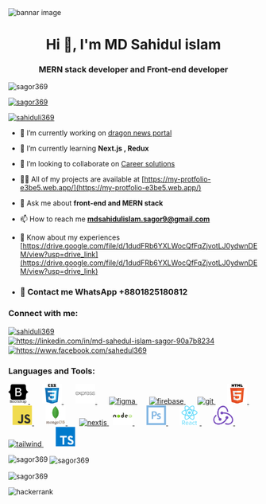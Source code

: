 
<img weidth="800" height="400" src="https://i.ibb.co/vv93BzW/github.png" alt="bannar image " />

<h1 align="center">Hi 👋, I'm MD Sahidul islam</h1>
<h3 align="center">MERN stack developer and Front-end developer</h3>

<p align="left" > <img src="https://komarev.com/ghpvc/?username=sagor369&label=Profile%20views&color=0e75b6&style=flat" alt="sagor369" /> </p>

<p align="left"> <a href="https://github.com/ryo-ma/github-profile-trophy"><img src="https://github-profile-trophy.vercel.app/?username=sagor369" alt="sagor369" /></a> </p>

<p align="left"> <a href="https://twitter.com/sahiduli369" target="blank"><img src="https://img.shields.io/twitter/follow/sahiduli369?logo=twitter&style=for-the-badge" alt="sahiduli369" /></a> </p>

- 🔭 I’m currently working on [dragon news portal](https://652c295e603f7a1fa00d1cfb--silver-rolypoly-a57b22.netlify.app/)

- 🌱 I’m currently learning **Next.js , Redux**

- 👯 I’m looking to collaborate on [Career solutions](https://career-solutions.vercel.app/)

- 👨‍💻 All of my projects are available at [https://my-protfolio-e3be5.web.app/](https://my-protfolio-e3be5.web.app/)

- 💬 Ask me about **front-end and MERN stack**

- 📫 How to reach me **mdsahidulislam.sagor9@gmail.com**

- 📄 Know about my experiences [https://drive.google.com/file/d/1dudFRb6YXLWocQfFqZjvotLJ0ydwnDEM/view?usp=drive_link](https://drive.google.com/file/d/1dudFRb6YXLWocQfFqZjvotLJ0ydwnDEM/view?usp=drive_link)
- <h3>💬 Contact me WhatsApp +8801825180812</h3>

<h3 align="left">Connect with me:</h3>
<p align="left">
<a href="https://twitter.com/sahiduli369" target="blank"><img align="center" src="https://raw.githubusercontent.com/rahuldkjain/github-profile-readme-generator/master/src/images/icons/Social/twitter.svg" alt="sahiduli369" height="30" width="40" /></a> &nbsp;  &nbsp; &nbsp;
<a href="https://linkedin.com/in/https://linkedin.com/in/md-sahedul-islam-sagor-90a7b8234" target="blank"><img align="center" src="https://raw.githubusercontent.com/rahuldkjain/github-profile-readme-generator/master/src/images/icons/Social/linked-in-alt.svg" alt="https://linkedin.com/in/md-sahedul-islam-sagor-90a7b8234" height="30" width="40" /></a> &nbsp; &nbsp; &nbsp;
<a href="https://fb.com/https://www.facebook.com/sahedul369" target="blank"><img align="center" src="https://raw.githubusercontent.com/rahuldkjain/github-profile-readme-generator/master/src/images/icons/Social/facebook.svg" alt="https://www.facebook.com/sahedul369" height="30" width="40" /></a>
</p>

<h3 align="left">Languages and Tools:</h3>
<p align="left"> <a href="https://getbootstrap.com" target="_blank" rel="noreferrer"> <img src="https://raw.githubusercontent.com/devicons/devicon/master/icons/bootstrap/bootstrap-plain-wordmark.svg" alt="bootstrap" width="40" height="40"/> </a> &nbsp;  &nbsp; &nbsp;
<a href="https://www.w3schools.com/css/" target="_blank" rel="noreferrer"> <img src="https://raw.githubusercontent.com/devicons/devicon/master/icons/css3/css3-original-wordmark.svg" alt="css3" width="40" height="40"/> </a> &nbsp;    &nbsp; &nbsp;
<a href="https://expressjs.com" target="_blank" rel="noreferrer"> <img src="https://raw.githubusercontent.com/devicons/devicon/master/icons/express/express-original-wordmark.svg" alt="express" width="40" height="40"/> </a> &nbsp;  &nbsp; &nbsp;
<a href="https://www.figma.com/" target="_blank" rel="noreferrer"> <img src="https://www.vectorlogo.zone/logos/figma/figma-icon.svg" alt="figma" width="40" height="40"/> </a>  &nbsp; &nbsp; &nbsp;
<a href="https://firebase.google.com/" target="_blank" rel="noreferrer"> <img src="https://www.vectorlogo.zone/logos/firebase/firebase-icon.svg" alt="firebase" width="40" height="40"/> </a> &nbsp;  &nbsp; &nbsp;
<a href="https://git-scm.com/" target="_blank" rel="noreferrer"> <img src="https://www.vectorlogo.zone/logos/git-scm/git-scm-icon.svg" alt="git" width="40" height="40"/> </a> &nbsp;  &nbsp; &nbsp;
<a href="https://www.w3.org/html/" target="_blank" rel="noreferrer"> <img src="https://raw.githubusercontent.com/devicons/devicon/master/icons/html5/html5-original-wordmark.svg" alt="html5" width="40" height="40"/> </a>&nbsp;  &nbsp; &nbsp;
<a href="https://developer.mozilla.org/en-US/docs/Web/JavaScript" target="_blank" rel="noreferrer"> <img src="https://raw.githubusercontent.com/devicons/devicon/master/icons/javascript/javascript-original.svg" alt="javascript" width="40" height="40"/> </a> &nbsp;  &nbsp; &nbsp;
<a href="https://www.mongodb.com/" target="_blank" rel="noreferrer"> <img src="https://raw.githubusercontent.com/devicons/devicon/master/icons/mongodb/mongodb-original-wordmark.svg" alt="mongodb" width="40" height="40"/> </a> &nbsp;  &nbsp; &nbsp;
<a href="https://nextjs.org/" target="_blank" rel="noreferrer"> <img src="https://cdn.worldvectorlogo.com/logos/nextjs-2.svg" alt="nextjs" width="40" height="40"/> </a> &nbsp; 
<a href="https://nodejs.org" target="_blank" rel="noreferrer"> <img src="https://raw.githubusercontent.com/devicons/devicon/master/icons/nodejs/nodejs-original-wordmark.svg" alt="nodejs" width="40" height="40"/> </a> &nbsp;  &nbsp; &nbsp;
<a href="https://www.photoshop.com/en" target="_blank" rel="noreferrer"> <img src="https://raw.githubusercontent.com/devicons/devicon/master/icons/photoshop/photoshop-line.svg" alt="photoshop" width="40" height="40"/> </a> &nbsp;  &nbsp; &nbsp;
<a href="https://reactjs.org/" target="_blank" rel="noreferrer"> <img src="https://raw.githubusercontent.com/devicons/devicon/master/icons/react/react-original-wordmark.svg" alt="react" width="40" height="40"/> </a> &nbsp;  &nbsp; &nbsp;
<a href="https://redux.js.org" target="_blank" rel="noreferrer"> <img src="https://raw.githubusercontent.com/devicons/devicon/master/icons/redux/redux-original.svg" alt="redux" width="40" height="40"/> </a> &nbsp;  &nbsp; &nbsp;
<a href="https://tailwindcss.com/" target="_blank" rel="noreferrer"> <img src="https://www.vectorlogo.zone/logos/tailwindcss/tailwindcss-icon.svg" alt="tailwind" width="40" height="40"/> </a> &nbsp; &nbsp; &nbsp;
<a href="https://www.typescriptlang.org/" target="_blank" rel="noreferrer"> <img src="https://raw.githubusercontent.com/devicons/devicon/master/icons/typescript/typescript-original.svg" alt="typescript" width="40" height="40"/> </a> </p>

<p><img align="left" src="https://github-readme-stats.vercel.app/api/top-langs?username=sagor369&show_icons=true&locale=en&layout=compact" alt="sagor369" /></p>

<p>&nbsp;<img align="center" src="https://github-readme-stats.vercel.app/api?username=sagor369&show_icons=true&locale=en" alt="sagor369" /></p>
<!-- <img weidth="800" height="400" src="https://i.ibb.co/vv93BzW/github.png" alt="bannar image " /> -->

<p><img align="center" src="https://github-readme-streak-stats.herokuapp.com/?user=sagor369&" alt="sagor369" /></p>
<p><img  weidth="800" height="900" src="https://i.ibb.co/TtQjqBy/Screenshot-124.png" alt="hackerrank "/></p>










